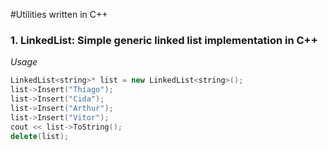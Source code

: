 #Utilities written in C++

### 1. LinkedList: Simple generic linked list implementation in C++

*Usage*

```c++
LinkedList<string>* list = new LinkedList<string>();
list->Insert("Thiago");
list->Insert("Cida");
list->Insert("Arthur");
list->Insert("Vitor");
cout << list->ToString();
delete(list);
```
